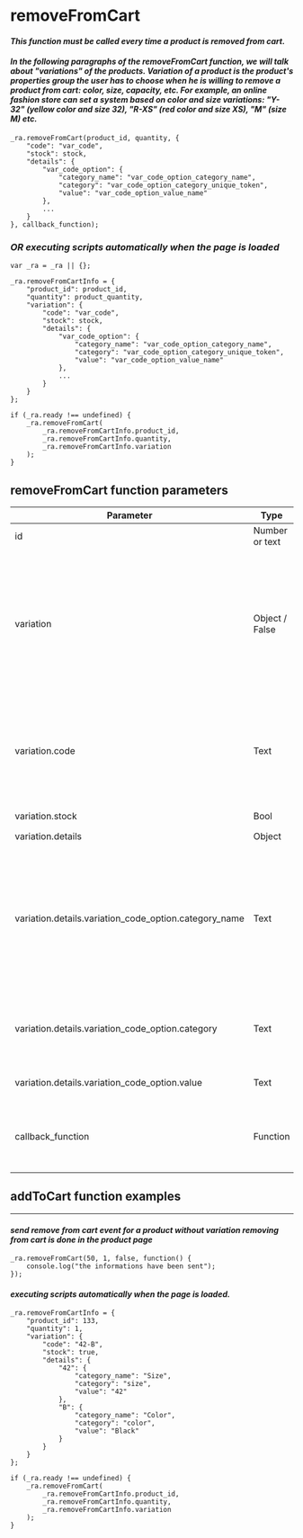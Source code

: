 # **removeFromCart**

#### *This function must be called every time a product is removed from cart.*
#### *In the following paragraphs of the removeFromCart function, we will talk about "variations" of the products. Variation of a product is the product's properties group the user has to choose when he is willing to remove a product from cart: color, size, capacity, etc. For example, an online fashion store can set a system based on color and size variations: "Y-32" (yellow color and size 32), "R-XS" (red color and size XS), "M" (size M) etc.*

    _ra.removeFromCart(product_id, quantity, {
        "code": "var_code",
        "stock": stock,
        "details": {
            "var_code_option": {
                "category_name": "var_code_option_category_name",
                "category": "var_code_option_category_unique_token",
                "value": "var_code_option_value_name"
            },
            ...
        }
    }, callback_function);
	
### *OR executing scripts automatically when the page is loaded*

	var _ra = _ra || {};
    
    _ra.removeFromCartInfo = {
        "product_id": product_id,
        "quantity": product_quantity, 
        "variation": {
            "code": "var_code",
            "stock": stock,
            "details": {
                "var_code_option": {
                    "category_name": "var_code_option_category_name",
                    "category": "var_code_option_category_unique_token",
                    "value": "var_code_option_value_name"
                },
                ...
            }
        }
    };

    if (_ra.ready !== undefined) {
        _ra.removeFromCart(
            _ra.removeFromCartInfo.product_id,
            _ra.removeFromCartInfo.quantity,
            _ra.removeFromCartInfo.variation
        );
    }
	
## **removeFromCart** function parameters

|    **Parameter**    |    **Type**    |    **Required**    |    **Description**    |
|---|---|---|---|
|  id  |  Number or text  |  Required  |  The product id .  |
|	variation	|	Object / False	|	Required	|	object with details about chosen variation details for the product added to cart. If the product does not have variation send false value. The object containing the details of the chosen variation has the following properties: code, details	|
|	variation.code	|	Text	|	Required	|	 unique combination of properties that form the variation of product, separated by simple line (-). It is mandatory to use a simple dash (-) to separate the options of variation.	|
|	variation.stock	|	Bool	|	Required	|	false - out of stock, true - in stock	|
|	variation.details	|	Object	|	Required	|	The product name	|
|	variation.details.variation_code_option.category_name	|	Text	|	Required	|	 object that contains details about each variation option. Object details contains properties with the name of the property codes variation, and each property is an object containing the following properties: category_name, category, value	|
|	variation.details.variation_code_option.category	|	Text	|	Required	|	Unique token or unique id of the category to which it belongs variation_code_option property code	|
|	variation.details.variation_code_option.value	|	Text	|	Required	|	Full name of the variation_code_option property code	|
|	callback_function 	|	Function	|	Optional	|	With this parameter you can define a function that runs itself after the action's parent function executes.	|

## **addToCart function examples**
----------

#### *send remove from cart event for a product without variation removing from cart is done in the product page*	
    _ra.removeFromCart(50, 1, false, function() {
        console.log("the informations have been sent");
    });
	
#### *executing scripts automatically when the page is loaded.*
	
	_ra.removeFromCartInfo = {
        "product_id": 133,
        "quantity": 1,
        "variation": {
            "code": "42-B",
            "stock": true,
            "details": {
                "42": {
                    "category_name": "Size",
                    "category": "size",
                    "value": "42"
                },
                "B": {
                    "category_name": "Color",
                    "category": "color",
                    "value": "Black"
                }
            }
        }
    };
    
    if (_ra.ready !== undefined) {
        _ra.removeFromCart(
            _ra.removeFromCartInfo.product_id,
            _ra.removeFromCartInfo.quantity,
            _ra.removeFromCartInfo.variation
        );
    }   